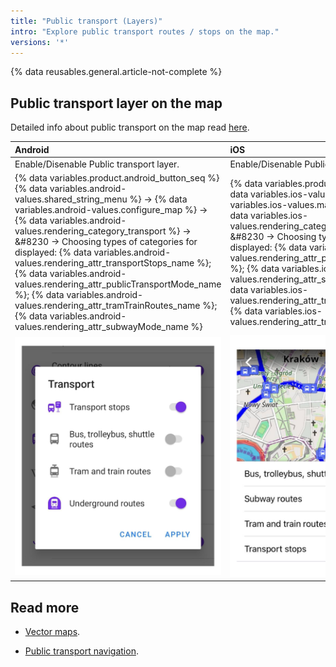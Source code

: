 ```yaml
---
title: "Public transport (Layers)"
intro: "Explore public transport routes / stops on the map."
versions: '*'
---
```

{% data reusables.general.article-not-complete %}

## Public transport layer on the map

Detailed info about public transport on the map read [here](/osmand/map/vector-maps#transport).


| Android | iOS |
| :--- | :--- |
| Enable/Disenable Public transport layer.| Enable/Disenable Public transport layer. |
|{% data variables.product.android_button_seq %} {% data variables.android-values.shared_string_menu %} → {% data variables.android-values.configure_map %} → {% data variables.android-values.rendering_category_transport %} → &#8230 → Choosing types of categories for displayed: {% data variables.android-values.rendering_attr_transportStops_name %}; {% data variables.android-values.rendering_attr_publicTransportMode_name %}; {% data variables.android-values.rendering_attr_tramTrainRoutes_name %}; {% data variables.android-values.rendering_attr_subwayMode_name %} | {% data variables.product.ios_button_seq %} {% data variables.ios-values.menu %} → {% data variables.ios-values.map_settings_map %} → {% data variables.ios-values.rendering_category_transport %} → &#8230 → Choosing types of categories for displayed: {% data variables.ios-values.rendering_attr_publicTransportMode_name %}; {% data variables.ios-values.rendering_attr_subwayMode_name %}; {% data variables.ios-values.rendering_attr_tramTrainRoutes_name %}; {% data variables.ios-values.rendering_attr_transportStops_name %}  |
|   ![Public transport layer Android](/assets/images/map/pt_layer_android.png) | ![Public transport layer iOS](/assets/images/map/pt_layer_ios.png) |

## Read more

- [Vector maps](osmand/map/vector-maps).
  
- [Public transport navigation](/osmand/navigation/public-transport-navigation).
  
